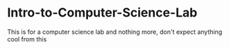 # Intro-to-Computer-Science-Lab
This is for a computer science lab and nothing more, don't expect anything cool from this
